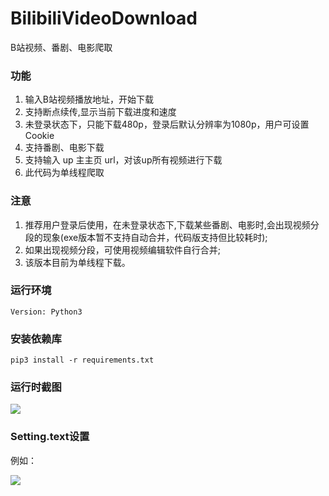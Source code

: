 # BilibiliVideoDownload
B站视频、番剧、电影爬取

### 功能

1. 输入B站视频播放地址，开始下载
2. 支持断点续传,显示当前下载进度和速度
3. 未登录状态下，只能下载480p，登录后默认分辨率为1080p，用户可设置 Cookie
4. 支持番剧、电影下载
5. 支持输入 up 主主页 url，对该up所有视频进行下载
6. 此代码为单线程爬取



### 注意

1. 推荐用户登录后使用，在未登录状态下,下载某些番剧、电影时,会出现视频分段的现象(exe版本暂不支持自动合并，代码版支持但比较耗时);
2. 如果出现视频分段，可使用视频编辑软件自行合并;
3. 该版本目前为单线程下载。



### 运行环境

```
Version: Python3
```



### 安装依赖库

```
pip3 install -r requirements.txt
```



### 运行时截图

![](D:\MyScrapy\bili\github\BilibiliVideoDownload\img\01.jpg)



### Setting.text设置

例如：

![](D:\MyScrapy\bili\github\BilibiliVideoDownload\img\2.png)